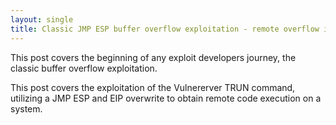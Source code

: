 ```yaml
---
layout: single
title: Classic JMP ESP buffer overflow exploitation - remote overflow in Vulnserver
---
```


This post covers the beginning of any exploit developers journey, the classic buffer overflow exploitation. 

This post covers the exploitation of the Vulnererver TRUN command, utilizing a JMP ESP and EIP overwrite to obtain remote code execution on a system.
